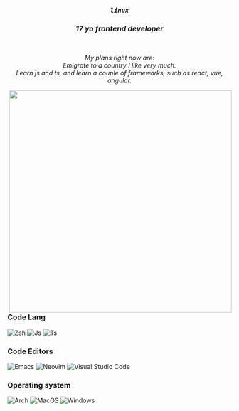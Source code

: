 <div align="center">
  
### *`linux`*
### *17 yo frontend developer*
<br/>

 *My plans right now are:* <br>
*Emigrate to a country I like very much.* <br>
*Learn js and ts, and learn a couple of frameworks, such as react, vue, angular.*

</div>
<img align="right" src="https://external-content.duckduckgo.com/iu/?u=https%3A%2F%2Fart.pixilart.com%2F58d01e0a6303df2.png&f=1&nofb=1" width="500">

### Code Lang
![Zsh](https://img.shields.io/badge/Zsh%20-FDFEA2?style=for-the-badge&logo=gnu-bash&logoColor=000000)
![Js](https://img.shields.io/badge/JavaScript%20-FDFEA2?style=for-the-badge&logo=javascript&logoColor=000000)
![Ts](https://img.shields.io/badge/TypeScript%20-FDFEA2?style=for-the-badge&logo=typescript&logoColor=000000)

### Code Editors  
![Emacs](https://img.shields.io/badge/Emacs%20-A8FFAB?style=for-the-badge&logo=gnuemacs&logoColor=000000)
![Neovim](https://img.shields.io/badge/Neovim-A8FFAB?style=for-the-badge&logo=neovim&logoColor=000000)
![Visual Studio Code](https://img.shields.io/badge/Visual%20Studio%20Code-A8FFAB?style=for-the-badge&logo=visual-studio-code&logoColor=000000)

### Operating system
![Arch](https://img.shields.io/badge/Arch%20-A8FEFF?style=for-the-badge&logo=arch-linux&logoColor=000000)
![MacOS](https://img.shields.io/badge/MacOS%20-A8FEFF?style=for-the-badge&logo=macos&logoColor=000000)
![Windows](https://img.shields.io/badge/Windows%20-A8FEFF?style=for-the-badge&logo=windows&logoColor=000000)
